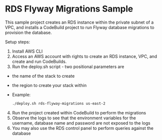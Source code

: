 # RDS Flyway Migrations Sample

This sample project creates an RDS instance within the private subnet of a VPC, and installs a CodeBuild project to run Flyway database migrations to provision the database.

Setup steps:

1. Install AWS CLI
2. Access an AWS account with rights to create an RDS instance, VPC, and create and run CodeBuilds.
3. Run the deploy.sh script - two positional parameters are
  - the name of the stack to create
  - the region to create your stack within
  
  - Example:
    ```bash
    ./deploy.sh rds-flyway-migrations us-east-2
    ```
4. Run the project created within CodeBuild to perform the migrations
5. Observe the logs to see that the environment variables for the username, database name and password are not exposed to the logs
6. You may also use the RDS control panel to perform queries against the database


